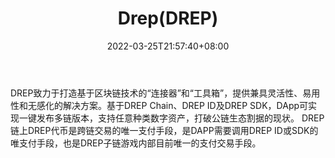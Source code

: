 ﻿---
weight: 
title: "Drep(DREP)"
description: "DREP致力于打造基于区块链技术的“连接器”和“工具箱”，提供兼具灵活性、易用性和无感化的解决方案"
date: 2022-03-25T21:57:40+08:00
lastmod: 2022-03-25T16:45:40+08:00
draft: false
authors: ["Metabd"]
featuredImage: "drepdrep.webp"
link: ""
tags: ["数字代币","Drep(DREP)"]
categories: ["navigation"]
navigation: ["数字代币"]
lightgallery: true
toc: true
pinned: false
recommend: false
recommend1: false
---
DREP致力于打造基于区块链技术的“连接器”和“工具箱”，提供兼具灵活性、易用性和无感化的解决方案。基于DREP Chain、DREP ID及DREP SDK，DApp可实现一键发布多链版本，支持任意种类数字资产，打破公链生态割据的现状。
DREP链上DREP代币是跨链交易的唯一支付手段，是DAPP需要调用DREP ID或SDK的唯支付手段，也是DREP子链游戏内部目前唯一的支付交易手段。
